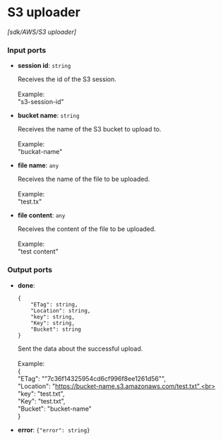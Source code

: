 # S3 uploader

_[sdk/AWS/S3 uploader]_

### Input ports

* __session id__: ` string `

    Receives the id of the S3 session.<br>
    <br>
    Example: <br>
    "s3-session-id"<br>


* __bucket name__: ` string `

    Receives the name of the S3 bucket to upload to.<br>
    <br>
    Example: <br>
    "buckat-name"<br>


* __file name__: ` any `

    Receives the name of the file  to be uploaded.<br>
    <br>
    Example: <br>
    "test.tx"<br>


* __file content__: ` any `

    Receives the content of the file  to be uploaded.<br>
    <br>
    Example: <br>
    "test content"<br>

### Output ports

* __done__: 
    ```
    {
        "ETag": string,
        "Location": string,
        "key": string,
        "Key": string,
        "Bucket": string
    }
    ```

    Sent the data about the successful upload.<br>
    <br>
    Example:<br>
    {<br>
      "ETag": "\"7c36f14325954cd6cf996f8ee1261d56\"",<br>
      "Location": "https://bucket-name.s3.amazonaws.com/test.txt",<br>
      "key": "test.txt",<br>
      "Key": "test.txt",<br>
      "Bucket": "bucket-name"<br>
    } <br>


* __error__: ` {"error": string} `

